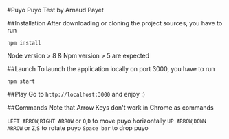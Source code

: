 #Puyo Puyo Test by Arnaud Payet

##Installation
After downloading or cloning the project sources, you have to run
```
npm install
```

Node version > 8 & Npm version > 5 are expected

##Launch
To launch the application locally on port 3000, you have to run 
```
npm start
```

##Play
Go to `http://localhost:3000` and enjoy :)

##Commands
Note that Arrow Keys don't work in Chrome as commands

`LEFT ARROW`,`RIGHT ARROW` or `Q`,`D` to move puyo horizontally
`UP ARROW`,`DOWN ARROW` or `Z`,`S` to rotate puyo
`Space bar` to drop puyo 

